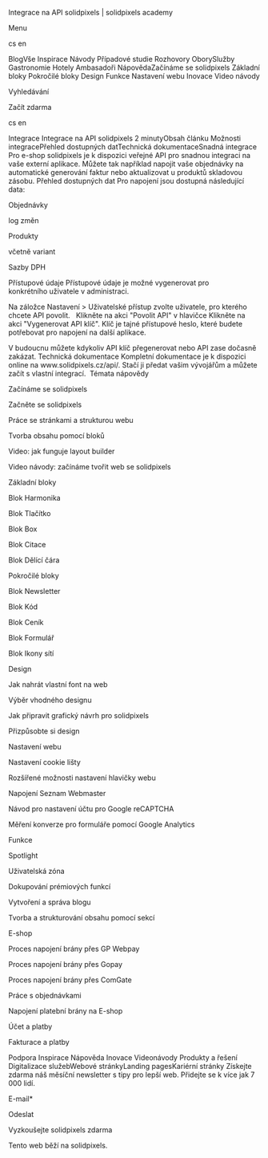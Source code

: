 <p>Integrace na API solidpixels | solidpixels academy</p>
<p>Menu</p>
<p>cs en</p>
<p>BlogVše Inspirace Návody Případové studie Rozhovory OborySlužby Gastronomie Hotely Ambasadoři NápovědaZačínáme se solidpixels Základní bloky Pokročilé bloky Design Funkce Nastavení webu Inovace Video návody</p>
<p>Vyhledávání</p>
<p>Začít zdarma</p>
<p>cs en</p>
<p>Integrace
Integrace na API solidpixels
2 minutyObsah článku
 Možnosti integracePřehled dostupných datTechnická dokumentaceSnadná integrace
Pro e-shop solidpixels je k dispozici veřejné API pro snadnou integraci na vaše externí aplikace. Můžete tak například napojit vaše objednávky na automatické generování faktur nebo aktualizovat u produktů skladovou zásobu.
Přehled dostupných dat
Pro napojení jsou dostupná následující data:</p>
<p>Objednávky</p>
<p>log změn</p>
<p>Produkty</p>
<p>včetně variant</p>
<p>Sazby DPH</p>
<p>Přístupové údaje
Přístupové údaje je možné vygenerovat pro konkrétního uživatele v administraci.</p>
<p>Na záložce Nastavení &gt; Uživatelské přístup zvolte uživatele, pro kterého chcete API povolit.  
Klikněte na akci "Povolit API" v hlavičce
Klikněte na akci "Vygenerovat API klíč". Klíč je tajné přístupové heslo, které budete potřebovat pro napojení na další aplikace.</p>
<p>V budoucnu můžete kdykoliv API klíč přegenerovat nebo API zase dočasně zakázat.
Technická dokumentace
Kompletní dokumentace je k dispozici online na www.solidpixels.cz/api/. Stačí ji předat vašim vývojářům a můžete začít s vlastní integrací. 
Témata nápovědy</p>
<p>Začínáme se solidpixels</p>
<p>Začněte se solidpixels</p>
<p>Práce se stránkami a strukturou webu</p>
<p>Tvorba obsahu pomocí bloků</p>
<p>Video: jak funguje layout builder </p>
<p>Video návody: začínáme tvořit web se solidpixels</p>
<p>Základní bloky</p>
<p>Blok Harmonika</p>
<p>Blok Tlačítko</p>
<p>Blok Box</p>
<p>Blok Citace</p>
<p>Blok Dělící čára</p>
<p>Pokročilé bloky</p>
<p>Blok Newsletter</p>
<p>Blok Kód</p>
<p>Blok Ceník</p>
<p>Blok Formulář</p>
<p>Blok Ikony sítí</p>
<p>Design</p>
<p>Jak nahrát vlastní font na web</p>
<p>Výběr vhodného designu</p>
<p>Jak připravit grafický návrh pro solidpixels</p>
<p>Přizpůsobte si design</p>
<p>Nastavení webu</p>
<p>Nastavení cookie lišty</p>
<p>Rozšířené možnosti nastavení hlavičky webu</p>
<p>Napojení Seznam Webmaster</p>
<p>Návod pro nastavení účtu pro Google reCAPTCHA</p>
<p>Měření konverze pro formuláře pomocí Google Analytics</p>
<p>Funkce</p>
<p>Spotlight</p>
<p>Uživatelská zóna</p>
<p>Dokupování prémiových funkcí</p>
<p>Vytvoření a správa blogu</p>
<p>Tvorba a strukturování obsahu pomocí sekcí</p>
<p>E-shop</p>
<p>Proces napojení brány přes GP Webpay</p>
<p>Proces napojení brány přes Gopay</p>
<p>Proces napojení brány přes ComGate</p>
<p>Práce s objednávkami</p>
<p>Napojení platební brány na E-shop</p>
<p>Účet a platby</p>
<p>Fakturace a platby</p>
<p>Podpora
 Inspirace
Nápověda
Inovace
Videonávody
 Produkty a řešení
 Digitalizace služebWebové stránkyLanding pagesKariérní stránky Získejte zdarma náš měsíční newsletter s tipy pro lepší web. Přidejte se k více jak 7 000 lidí.</p>
<p>E-mail*</p>
<p>Odeslat</p>
<p>Vyzkoušejte solidpixels zdarma</p>
<p>Tento web běží na solidpixels.</p>